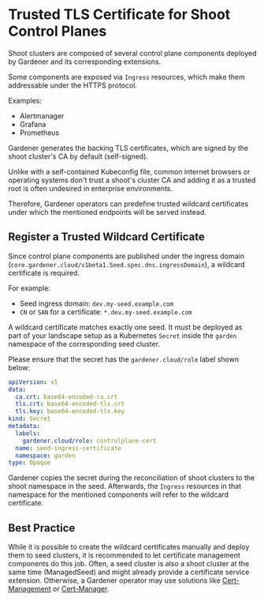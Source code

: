 # Trusted TLS Certificate for Shoot Control Planes

Shoot clusters are composed of several control plane components deployed by Gardener and its corresponding extensions.

Some components are exposed via `Ingress` resources, which make them addressable under the HTTPS protocol.

Examples:
- Alertmanager
- Grafana
- Prometheus

Gardener generates the backing TLS certificates, which are signed by the shoot cluster's CA by default (self-signed).

Unlike with a self-contained Kubeconfig file, common internet browsers or operating systems don't trust a shoot's cluster CA and adding it as a trusted root is often undesired in enterprise environments.

Therefore, Gardener operators can predefine trusted wildcard certificates under which the mentioned endpoints will be served instead.

## Register a Trusted Wildcard Certificate

Since control plane components are published under the ingress domain (`core.gardener.cloud/v1beta1.Seed.spec.dns.ingressDomain`), a wildcard certificate is required.

For example:
- Seed ingress domain: `dev.my-seed.example.com`
- `CN` or `SAN` for a certificate: `*.dev.my-seed.example.com`

A wildcard certificate matches exactly one seed. It must be deployed as part of your landscape setup as a Kubernetes `Secret` inside the `garden` namespace of the corresponding seed cluster.

Please ensure that the secret has the `gardener.cloud/role` label shown below:

```yaml
apiVersion: v1
data:
  ca.crt: base64-encoded-ca.crt
  tls.crt: base64-encoded-tls.crt
  tls.key: base64-encoded-tls.key
kind: Secret
metadata:
  labels:
    gardener.cloud/role: controlplane-cert
  name: seed-ingress-certificate
  namespace: garden
type: Opaque
```

Gardener copies the secret during the reconciliation of shoot clusters to the shoot namespace in the seed. Afterwards, the `Ingress` resources in that namespace for the mentioned components will refer to the wildcard certificate.

## Best Practice

While it is possible to create the wildcard certificates manually and deploy them to seed clusters, it is recommended to let certificate management components do this job. Often, a seed cluster is also a shoot cluster at the same time (ManagedSeed) and might already provide a certificate service extension.
Otherwise, a Gardener operator may use solutions like [Cert-Management](https://github.com/gardener/cert-management) or [Cert-Manager](https://github.com/jetstack/cert-manager).
